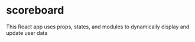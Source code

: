 # scoreboard
This React app uses props, states, and modules to dynamically display and update user data
